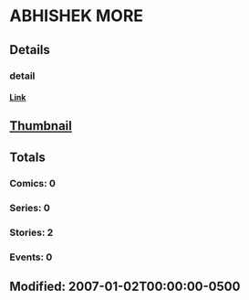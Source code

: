 # ABHISHEK  MORE 
## Details
### detail
#### [Link](http://marvel.com/comics/creators/10974/abhishek_more?utm_campaign=apiRef&utm_source=225578a89fc76f3d20fbffda5d17a88d)
## [Thumbnail](http://i.annihil.us/u/prod/marvel/i/mg/b/40/image_not_available.jpg)
## Totals
### Comics: 0
### Series: 0
### Stories: 2
### Events: 0
## Modified: 2007-01-02T00:00:00-0500
